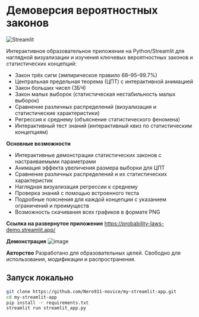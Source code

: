 # Демоверсия вероятностных законов

![Streamlit](https://img.shields.io/badge/built%20with-Streamlit-blue)

Интерактивное образовательное приложение на Python/Streamlit для наглядной визуализации и изучения ключевых вероятностных законов и статистических концепций:

- Закон трёх сигм (эмпирическое правило 68–95–99.7%)
- Центральная предельная теорема (ЦПТ) с интерактивной анимацией
- Закон больших чисел (ЗБЧ)
- Закон малых выборок (статистическая нестабильность малых выборок)
- Сравнение различных распределений (визуализация и статистические характеристики)
- Регрессия к среднему (объяснение статистического феномена)
- Интерактивный тест знаний (интерактивный квиз по статистическим концепциям)

**Основные возможности**

- Интерактивные демонстрации статистических законов с настраиваемыми параметрами
- Анимация эффекта увеличения размера выборки для ЦПТ
- Сравнение различных распределений и их статистических характеристик
- Наглядная визуализация регрессии к среднему
- Проверка знаний с помощью встроенного теста
- Подробные пояснения для каждой концепции с указанием ограничений и преимуществ
- Возможность скачивания всех графиков в формате PNG

**Ссылка на развернутое приложение**
https://probability-laws-demo.streamlit.app/

**Демонстрация**
 ![image](https://github.com/user-attachments/assets/bb1c968b-e7c5-43fe-ad9a-388867057c45)

**Авторство**
Разработано для образовательных целей. Свободно для использования, модификации и распространения.

## Запуск локально

```bash
git clone https://github.com/Nero911-novice/my-streamlit-app.git
cd my-streamlit-app
pip install -r requirements.txt
streamlit run streamlit_app.py
```

